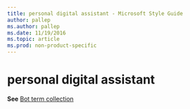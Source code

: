 ```yaml
---
title: personal digital assistant - Microsoft Style Guide
author: pallep
ms.author: pallep
ms.date: 11/19/2016
ms.topic: article
ms.prod: non-product-specific
---
```


# personal digital assistant

**See** [Bot term collection](/style-guide/a-z-word-list-term-collections/term-collections/bot-terms)

